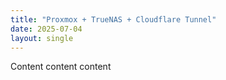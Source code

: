 ```yaml
---
title: "Proxmox + TrueNAS + Cloudflare Tunnel"
date: 2025-07-04
layout: single
---
```


Content content content

